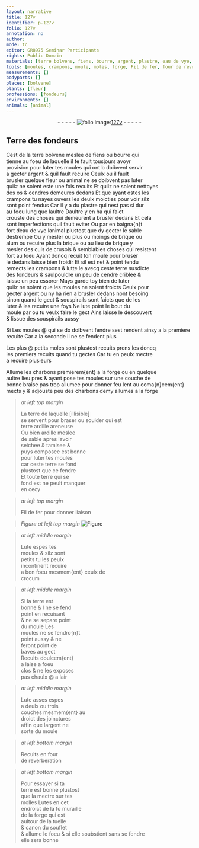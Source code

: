 ```yaml
---
layout: narrative
title: 127v
identifier: p-127v
folio: 127v
annotation: no
author:
mode: tc
editor: GR8975 Seminar Participants
rights: Public Domain
materials: [terre bolvene, fiens, bourre, argent, plastre, eau de vye, brique, alum, culs de crusols, terre, cendre, charbons, terre ardille, ardille, fer, crocum, chaulx @]
tools: [moules, crampons, moule, moles, forge, Fil de fer, four de reverberation, molles, tuelle, souflet]
measurements: []
bodyparts: []
places: [bolvene]
plants: [fleur]
professions: [fondeurs]
environments: []
animals: [animal]
---
```


<div class="folio" align="center">- - - - - <a href="http://gallica.bnf.fr/ark:/12148/btv1b10500001g/f260.image" target="_blank"><img src="https://cu-mkp.github.io/2017-workshop-edition/assets/photo-icon.png" alt="folio image: " style="display:inline-block; margin-bottom:-3px;"/>127v</a> - - - - - </div>  
  

## Terre des <span class="pro">fondeurs</span>

 
Cest de la <span class="m">terre <span class="pl">bolvene</span></span> meslee de <span class="m">fiens</span> ou <span class="m">bourre</span> qui<br/> tienne au foeu de laquelle il te fault tousjours avoyr<br/> provision pour luter tes <span class="tl">moules</span> qui <span class="del">ont b</span> doibvent servir<br/> a gecter <span class="m">argent</span> & quil fault recuire Ceulx ou il fault<br/> brusler quelque <span class="pa">fleur</span> ou <span class="al">animal</span> ne se doibvent pas luter<br/> quilz ne soient este une fois recuits Et quilz ne soient nettoyes<br/> des os & cendres demeures dedans Et que ayant ostes les<br/> <span class="tl">crampons</span> tu nayes ouvers les deulx moicties pour voir silz<br/> sont point fendus Car il y a du <span class="m">plastre</span> qui nest pas si dur<br/> au foeu lung que laultre Daultre y en ha qui faict<br/> crouste des choses qui demeurent a brusler dedans Et cela<br/> sont imperfections quil fault eviter Ou <span class="del">par</span> en baigna{n}t<br/> fort d<span class="m">eau de vye</span> lanimal plustost que dy gecter le sable<br/> destrempe Ou y mesler ou plus ou moings de <span class="m">brique</span> ou<br/> <span class="m">alum</span> ou recuire plus la <span class="m">brique</span> ou au lieu de <span class="m">brique</span> y<br/> mesler des <span class="m">culs de crusols</span> & semblables choses qui resistent<br/> fort au foeu Ayant doncq recuit ton <span class="tl">moule</span> pour bruser<br/> le dedans laisse bien froidir Et sil est net & point fendu<br/> remects les <span class="tl">crampons</span> & lutte le avecq ceste <span class="m">terre</span> susdicte<br/> des <span class="pro">fondeurs</span> & saulpouldre un peu de <span class="m">cendre</span> criblee &<br/> laisse un peu essorer Mays garde toy bien de luter<br/> <span class="del">quilz ne soient</span> que les <span class="tl">moules</span> ne soient froicts Ceulx pour<br/> gecter <span class="m">argent</span> ou ny ha rien a brusler dedans nont besoing<br/> sinon quand le gect & souspirails sont faicts que de les<br/> luter & les recuire une foys Ne lute point le bout du<br/> <span class="tl">moule</span> par ou tu veulx faire le gect Ains laisse le descouvert<br/> & lissue des souspirails aussy
 
<span class="add">Si</span> Les <span class="tl">moules</span> @ <span class="del">qui</span> se <span class="del">do</span> <span class="add">doibvent</span> fendre sest <span class="del">rendent ainsy</span> a la premiere<br/> recuite Car a la seconde il ne se fendent plus
 
Les plus @ petits <span class="tl">moles</span> sont plustost recuits prens <span class="del">les</span> doncq<br/> les premiers recuits quand tu gectes Car tu en peulx mectre<br/> a recuire plusieurs
 
Allume les <span class="m">charbons</span> premierem{ent} a la <span class="tl">forge</span> ou en quelque<br/> aultre lieu pres & ayant pose tes <span class="tl">moules</span> sur une couche de<br/> bonne braise pas trop allumee pour donner feu lent au coma{n}cem{ent}<br/> mects y & adjouste peu des <span class="m">charbons</span> demy allumes a la <span class="tl">forge</span>
 
> *at left top margin*
> 
> 
>   La <span class="m">terre</span> de laquelle [illisible]<br/> se servent pour braser ou soulder qui est<br/> <span class="m">terre ardille</span> areneuse<br/> Ou bien <span class="m">ardille</span> meslee<br/> de sable apres lavoir<br/> seichee & tamisee & <br/> puys composee est bonne<br/> pour luter tes <span class="tl">moules</span><br/> car ceste <span class="m">terre</span> se fond<br/> plustost que ce fendre<br/> Et toute <span class="m">terre</span> qui se<br/> fond <span class="del">est</span> ne peult manquer<br/> en cecy
 
> *at left top margin*
> 
> 
>   <span class="add"><span class="tl">Fil de <span class="m">fer</span></span> pour donner liaison</span>
 
> *Figure*
> *at left top margin*
> <a href="https://drive.google.com/open?id=0B9-oNrvWdlO5S2VzRmhYUWpfbmc" target="_blank"><img src="https://cu-mkp.github.io/GR8975-edition/assets/photo-icon.png" alt="Figure" style="display:inline-block; margin-bottom:-3px;"/></a>
 
> *at left middle margin*
> 
> 
>   <span class="add">Lute espes tes<br/> <span class="tl">moules</span> & silz sont<br/> petits tu les peulx<br/> incontinent recuire<br/> a bon foeu mesmem{ent} ceulx de<br/> <span class="m">crocum</span></span>
 
> *at left middle margin*
> 
> 
>   Si la <span class="m">terre</span> est<br/> bonne & <span class="del">l</span> ne se fend<br/> point en recuisant<br/> & ne se separe point<br/> du <span class="tl">moule</span> Les<br/> <span class="tl">moules</span> ne se fendro{n}t<br/> point aussy & ne<br/> feront point de<br/> baves au gect<br/> Recuits doulcem{ent}<br/> a laise a foeu<br/> clos & ne les exposes<br/> pas <span class="m">chaulx @</span> a lair
 
> *at left middle margin*
> 
> 
>   Lute asses espes<br/> a deulx ou trois<br/> couches mesmem{ent} au<br/> droict des joinctures<br/> affin que l<span class="m">argent</span> ne<br/> sorte du <span class="tl">moule</span>
 
> *at left bottom margin*
> 
> 
>   Recuits en <span class="tl">four<br/> de reverberation</span>
  
> *at left bottom margin*
> 
> 
>   Pour essayer si ta<br/> <span class="m">terre</span> est bonne plustost<br/> que la mectre sur tes<br/> <span class="tl">molles</span> Lutes <span class="add">en</span> cet<br/> endroict de la <span class="del">fo</span> muraille<br/> de la <span class="tl">forge</span> qui est<br/> aultour de la <span class="tl">tuelle</span><br/> & canon du <span class="tl">souflet</span><br/> & allume le foeu & si elle soubstient sans se fendre<br/> elle sera bonne
 

